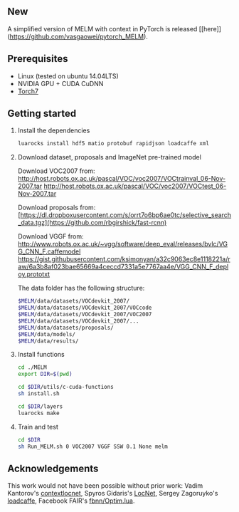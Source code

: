 ## New
A simplified version of MELM with context in PyTorch is released \[[here]\](https://github.com/vasgaowei/pytorch_MELM).

## Prerequisites

* Linux (tested on ubuntu 14.04LTS)
* NVIDIA GPU + CUDA CuDNN
* [Torch7](http://torch.ch/docs/getting-started.html)

## Getting started

1. Install the dependencies
    ```bash
    luarocks install hdf5 matio protobuf rapidjson loadcaffe xml
    ```
    
2. Download dataset, proposals and ImageNet pre-trained model

    Download VOC2007 from:
    http://host.robots.ox.ac.uk/pascal/VOC/voc2007/VOCtrainval_06-Nov-2007.tar
    http://host.robots.ox.ac.uk/pascal/VOC/voc2007/VOCtest_06-Nov-2007.tar
    
    Download proposals from: 
    [https://dl.dropboxusercontent.com/s/orrt7o6bp6ae0tc/selective_search_data.tgz](https://github.com/rbgirshick/fast-rcnn)
    
    Download VGGF from:
    http://www.robots.ox.ac.uk/~vgg/software/deep_eval/releases/bvlc/VGG_CNN_F.caffemodel
    https://gist.githubusercontent.com/ksimonyan/a32c9063ec8e1118221a/raw/6a3b8af023bae65669a4ceccd7331a5e7767aa4e/VGG_CNN_F_deploy.prototxt
    
    The data folder has the following structure:
    ```bash
    $MELM/data/datasets/VOCdevkit_2007/
    $MELM/data/datasets/VOCdevkit_2007/VOCcode
    $MELM/data/datasets/VOCdevkit_2007/VOC2007
    $MELM/data/datasets/VOCdevkit_2007/...
    $MELM/data/datasets/proposals/
    $MELM/data/models/
    $MELM/data/results/
    ``` 
    
3. Install functions

    ```bash
    cd ./MELM
    export DIR=$(pwd)   
    
    cd $DIR/utils/c-cuda-functions
    sh install.sh
    
    cd $DIR/layers
    luarocks make
    ```
    
 4. Train and test
 
    ```bash
    cd $DIR
    sh Run_MELM.sh 0 VOC2007 VGGF SSW 0.1 None melm
    ```
    
## Acknowledgements

This work would not have been possible without prior work: Vadim Kantorov's [contextlocnet](https://github.com/vadimkantorov), Spyros Gidaris's [LocNet](http://github.com/gidariss/LocNet), Sergey Zagoruyko's [loadcaffe](http://github.com/szagoruyko/loadcaffe), Facebook FAIR's [fbnn/Optim.lua](http://github.com/facebook/fbnn/blob/master/fbnn/Optim.lua).
